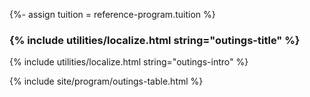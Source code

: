 {%- assign tuition = reference-program.tuition %}

### {% include utilities/localize.html string="outings-title" %}

{% include utilities/localize.html string="outings-intro" %}

{% include site/program/outings-table.html %}
